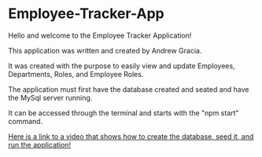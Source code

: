 # Employee-Tracker-App

Hello and welcome to the Employee Tracker Application!

This application was written and created by Andrew Gracia.

It was created with the purpose to easily view and update Employees, Departments, Roles, and Employee Roles.

The application must first have the database created and seated and have the MySql server running. 

It can be accessed through the terminal and starts with the "npm start" command.

[Here is a link to a video that shows how to create the database, seed it, and run the application!](https://drive.google.com/file/d/1XPxH1LtY70htfWhkFvNL8DrGHm6gRSMR/view)